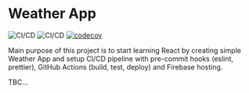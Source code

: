 # Weather App

![CI/CD](https://github.com/harluss/weather-react-app/workflows/CI/badge.svg)
![CI/CD](https://github.com/harluss/weather-react-app/workflows/CD/badge.svg)
[![codecov](https://codecov.io/gh/harluss/weather-react-app/branch/master/graph/badge.svg)](https://codecov.io/gh/harluss/weather-react-app)

Main purpose of this project is to start learning React by creating simple Weather App and setup CI/CD pipeline with pre-commit hooks (eslint, prettier), GitHub Actions (build, test, deploy) and Firebase hosting.

TBC...
